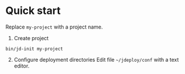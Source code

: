 # Quick start

Replace `my-project` with a project name.

1. Create project
```
bin/jd-init my-project
```

2. Configure deployment directories
Edit file `~/jdeploy/conf` with a text editor.




